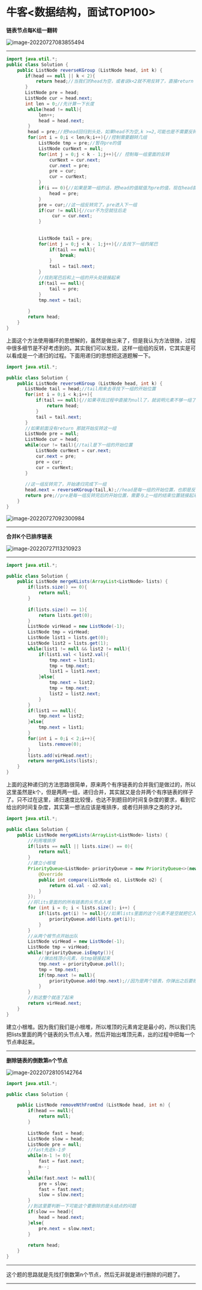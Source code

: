 #  牛客<数据结构，面试TOP100>

**链表节点每K组一翻转**

![image-20220727083855494](C:\Users\14776\AppData\Roaming\Typora\typora-user-images\image-20220727083855494.png) 

***

````java
import java.util.*;
public class Solution {
    public ListNode reverseKGroup (ListNode head, int k) {
       if(head == null || k < 2){
           return head;//当我们的head为空，或者说k<2就不用反转了，直接return head
       }
       ListNode pre = head;
       ListNode cur = head.next;
       int len = 0;//先计算一下长度
        while(head != null){
            len++;
            head = head.next;
        }
        head = pre;//把head回归到头处，如果head不为空,k >=2,可能也是不需要反转的，直接返回head后面
        for(int i = 0;i < len/k;i++){//控制需要翻转几组
            ListNode tmp = pre;//暂存pre的值
            ListNode curNext = null;
            for(int j = 0;j < k - 1;j++){// 控制每一组里面的反转
                curNext = cur.next;
                cur.next = pre;
                pre = cur;
                cur = curNext;
            }
            if(i == 0){//如果是第一组的话，把head的值赋值为pre的值，现在head就是整个链表新的头节点
                head = pre;
            }
            pre = cur;//这一组反转完了，pre进入下一组
            if(cur != null){//cur不为空就往后走
                 cur = cur.next;
            }
           
            
            ListNode tail = pre;
            for(int j = 0;j < k - 1;j++){//去找下一组的尾巴
                if(tail == null){
                    break;
                }
                tail = tail.next;
            }
            //找到尾巴后和上一组的开头处链接起来
            if(tail == null){
                tail = pre;
            }
            tmp.next = tail;
            
        }
        return head;
    }
}
````

上面这个方法使用循环的思想解的，虽然是做出来了，但是我认为方法很挫，过程中很多细节是不好考虑到的。其实我们可以发现，这样一组组的反转，它其实是可以看成是一个递归的过程。下面用递归的思想把这道题解一下。

```java
import java.util.*;

public class Solution {  
    public ListNode reverseKGroup (ListNode head, int k) {
       ListNode tail = head;//tail用来去寻找下一组的开始位置
       for(int i = 0;i < k;i++){
           if(tail == null){//如果寻找过程中直接为null了，就说明元素不够一组了，可以直接return head了
               return head;
           }
           tail = tail.next;
       }
       //如果前面没有return 那就开始反转这一组
       ListNode pre = null;
       ListNode cur = head;
       while(cur != tail){//tail是下一组的开始位置
           ListNode curNext = cur.next;
           cur.next = pre;
           pre = cur;
           cur = curNext;
       }
       
       //这一组反转完了，开始递归完成下一组
       head.next = reverseKGroup(tail,k);//head是每一组的开始位置，也即是反转后的每一组的最后一个元素，需要与后面的组连起来
       return pre;//pre是每一组反转完后的开始位置，需要与上一组的结束位置链接起来
    }
}
```

![image-20220727092300984](C:\Users\14776\AppData\Roaming\Typora\typora-user-images\image-20220727092300984.png) 

***



**合并K个已排序链表**

![image-20220727113210923](C:\Users\14776\AppData\Roaming\Typora\typora-user-images\image-20220727113210923.png) 

***

```java
import java.util.*;

public class Solution {
    public ListNode mergeKLists(ArrayList<ListNode> lists) {
        if(lists.size() == 0){
            return null;
        }
        
        if(lists.size() == 1){
            return lists.get(0);
        }
        ListNode virHead = new ListNode(-1);
        ListNode tmp = virHead;
        ListNode list1 = lists.get(0);
        ListNode list2 = lists.get(1);
        while(list1 != null && list2 != null){
            if(list1.val < list2.val){
                tmp.next = list1;
                tmp = tmp.next;
                list1 = list1.next;
            }else{
                tmp.next = list2;
                tmp = tmp.next;
                list2 = list2.next;
            }
        }
        if(list1 == null){
            tmp.next = list2;
        }else{
            tmp.next = list1;
        }
        for(int i = 0;i < 2;i++){
            lists.remove(0);
        }
        lists.add(virHead.next);
        return mergeKLists(lists);
    }
}
```

上面的这种递归的方法思路很简单，原来两个有序链表的合并我们是做过的，所以这里虽然是k个，但是两两一组，递归合并，其实就又是合并两个有序链表的样子了。只不过在这里，递归速度比较慢，也达不到题目的时间复杂度的要求，看到它给出的时间复杂度，其实第一想法应该是堆排序，或者归并排序之类的才对。

```java
import java.util.*;

public class Solution {
    public ListNode mergeKLists(ArrayList<ListNode> lists) {
        //利用堆排序
        if(lists == null || lists.size() == 0){
            return null;
        }
        //建立小根堆
        PriorityQueue<ListNode> priorityQueue = new PriorityQueue<>(new Comparator<ListNode>() {
            @Override
            public int compare(ListNode o1, ListNode o2) {
                return o1.val - o2.val;
            }
        });
        //将lits里面的的所有链表的头节点入堆
        for (int i = 0; i < lists.size(); i++) {
            if(lists.get(i) != null){//如果lists里面的这个元素不是空就把它入堆
                priorityQueue.add(lists.get(i));
            }
        }
        //从两个根节点开始出队
        ListNode virHead = new ListNode(-1);
        ListNode tmp = virHead;
        while(!priorityQueue.isEmpty()){
            //弹出栈顶小元素，与tmp链接起来
            tmp.next = priorityQueue.poll();
            tmp = tmp.next;
            if(tmp.next != null){
                priorityQueue.add(tmp.next);//因为是两个链表，你弹出之后要把它后面的元素继续入堆
            }
        }
        //到这整个就连了起来
        return virHead.next;
    }
}
```

建立小根堆。因为我们我们是小根堆，所以堆顶的元素肯定是最小的，所以我们先把lists里面的两个链表的头节点入堆，然后开始出堆顶元素，出的过程中把每一个节点串起来。

***



**删除链表的倒数第n个节点**

![image-20220728105142764](C:\Users\14776\AppData\Roaming\Typora\typora-user-images\image-20220728105142764.png) 



```java
import java.util.*;

public class Solution {

    public ListNode removeNthFromEnd (ListNode head, int n) {
        if(head == null){
            return null;
        }
        
        ListNode fast = head;
        ListNode slow = head;
        ListNode pre = null;
        //fast先走k-1步
        while(n-1 != 0){
            fast = fast.next;
            n--;
        }
        while(fast.next != null){
            pre = slow;
            fast = fast.next;
            slow = slow.next;
        }
        //到这里要判断一下可能这个要删除的是头结点的问题
        if(slow == head){
            head = head.next;
        }else{
            pre.next = slow.next;
        }
        
        return head;
    }
}
```

****

这个题的思路就是先找打倒数第n个节点，然后无非就是进行删除的问题了。

***

